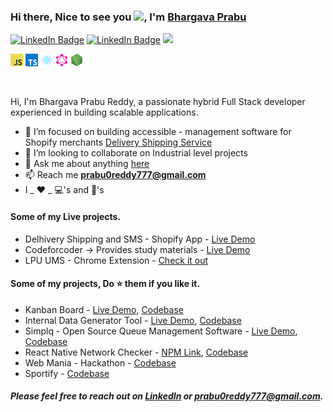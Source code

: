 ### Hi there, Nice to see you <img src="https://media.giphy.com/media/hvRJCLFzcasrR4ia7z/giphy.gif" width="45px">, I'm [Bhargava Prabu](https://prabureddy.com)
<p align="left">
<a target="blank"  href="https://www.linkedin.com/in/prabureddy/"><img src="https://img.shields.io/badge/-@prabureddy-0077B5?style=flat-square&amp;labelColor=0077B5&amp;logo=LinkedIn&amp;link=https://www.linkedin.com/in/prabureddy/" alt="LinkedIn Badge"></a>
<a target="blank"  href="https://twitter.com/bhargavaprabu"><img src="https://img.shields.io/twitter/url/https/twitter.com/bhargavaprabu.svg?style=social&label=Follow%20%40BhargavaPrabu" alt="LinkedIn Badge"></a>
<img src="https://komarev.com/ghpvc/?username=prabureddy">
<!-- <a target="_blank"><img src="https://visitor-badge.glitch.me/badge?page_id=prabureddy.prabureddy" alt="Vistor Badge"></a> -->
</p>

<code><img height="20" src="https://raw.githubusercontent.com/github/explore/80688e429a7d4ef2fca1e82350fe8e3517d3494d/topics/javascript/javascript.png"></code>
<code><img height="20" src="https://raw.githubusercontent.com/github/explore/80688e429a7d4ef2fca1e82350fe8e3517d3494d/topics/typescript/typescript.png"></code>
<code><img height="20" src="https://raw.githubusercontent.com/github/explore/80688e429a7d4ef2fca1e82350fe8e3517d3494d/topics/react/react.png"></code>
<code><img height="20" src="https://raw.githubusercontent.com/github/explore/5c058a388828bb5fde0bcafd4bc867b5bb3f26f3/topics/graphql/graphql.png"></code>
<code><img height="20" src="https://raw.githubusercontent.com/github/explore/80688e429a7d4ef2fca1e82350fe8e3517d3494d/topics/nodejs/nodejs.png"></code>    

<br />

Hi, I'm Bhargava Prabu Reddy, a passionate hybrid Full Stack developer experienced in building scalable applications.


- 🔭 I’m focused on building accessible - management software for Shopify merchants [Delivery Shipping Service](https://apps.shopify.com/delivery-courier-service)
- 👯 I’m looking to collaborate on Industrial level projects
- 💬 Ask me about anything [here](https://github.com/prabureddy/prabureddy/issues)
- 📫 Reach me **prabu0reddy777@gmail.com**
-  I  _ ❤️ _ 💻's and 📱's

#### Some of my Live projects.
- Delhivery Shipping and SMS - Shopify App - [Live Demo](https://app.freshwind.xyz)
- Codeforcoder -> Provides study materials - [Live Demo](https://codeforcoder.com)
- LPU UMS - Chrome Extension - [Check it out](https://chrome.google.com/webstore/detail/lpu-ums-extension/acpmgacalnkaggikkhdffhogebmbjpmp?hl=en)

#### Some of my projects, Do ⭐️ them if you like it. 
- Kanban Board - [Live Demo](https://kanban-board.prabureddy.com), [Codebase](https://github.com/prabureddy/kanban-board)
- Internal Data Generator Tool - [Live Demo](https://generate-csv.prabureddy.com), [Codebase](https://github.com/prabureddy/Internal-data-creation-tool)
- Simplq - Open Source Queue Management Software - [Live Demo](https://www.simplq.me/), [Codebase](https://github.com/SimplQ/simplQ-frontend)
- React Native Network Checker - [NPM Link](https://www.npmjs.com/package/react-native-network-checker), [Codebase](https://github.com/prabureddy/react-native-network-checker)
- Web Mania - Hackathon - [Codebase](https://github.com/prabureddy/webmania_1.0-django)
- Sportify - [Codebase](https://github.com/prabureddy/sportify-django)

##### Please feel free to reach out on **[LinkedIn](https://www.linkedin.com/in/prabureddy)** or **prabu0reddy777@gmail.com**. 
